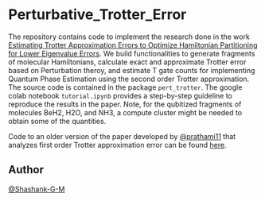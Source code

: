 # Perturbative_Trotter_Error

The repository contains code to implement the research done in the work [Estimating Trotter Approximation Errors to Optimize Hamiltonian Partitioning for Lower Eigenvalue Errors](https://arxiv.org/abs/2312.13282). We build functionalities to generate fragments of molecular Hamiltonians, calculate exact and approximate Trotter error based on Perturbation theroy, and estimate T gate counts for implementing Quantum Phase Estimation using the second order Trotter approximation. The source code is contained in the package ```pert_trotter```. The google colab notebook ```tutorial.ipynb``` provides a step-by-step guideline to reproduce the results in the paper. Note, for the qubitized fragments of molecules BeH2, H2O, and NH3, a compute cluster might be needed to obtain some of the quantities.

Code to an older version of the paper developed by [@prathami11](https://github.com/prathami11) that analyzes first order Trotter approximation error can be found [here](https://github.com/prathami11/TrueTrotterError).

## Author

[@Shashank-G-M](https://github.com/Shashank-G-M)
